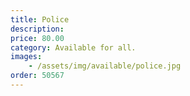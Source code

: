 ```yaml
---
title: Police
description: 
price: 80.00
category: Available for all.
images: 
    - /assets/img/available/police.jpg
order: 50567
---
```

